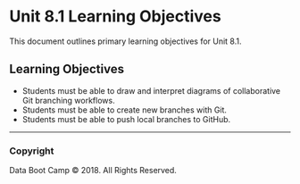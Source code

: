 # Unit 8.1 Learning Objectives

This document outlines primary learning objectives for Unit 8.1.

## Learning Objectives

* Students must be able to draw and interpret diagrams of collaborative Git branching workflows.
* Students must be able to create new branches with Git.
* Students must be able to push local branches to GitHub.

- - -

### Copyright

Data Boot Camp © 2018. All Rights Reserved.
